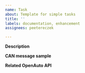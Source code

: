 ```yaml
---
name: Task
about: Template for simple tasks
title: ''
labels: documentation, enhancement
assignees: peetereczek

---
```


**Description**

**CAN message sample**

**Related OpenAuto API**
